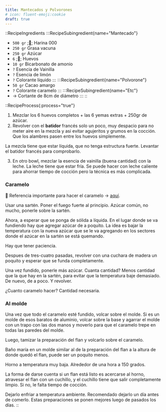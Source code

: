 ```yaml
---
title: Mantecados y Polvorones
# icon: fluent-emoji:cookie
draft: true
---
```


::RecipeIngredients
:::RecipeSubingredient{name="Mantecado"}
- `500 gr` ;🥛; Harina 000
- `250 gr` Grasa vacuna
- `250 gr` Azúcar
- `6` ;🥚; Huevos
- `10 gr` Bicarbonato de amonio
- `?` Esencia de Vainilla
- `?` Esencia de limón
- `?` Colorante líquido
:::
:::RecipeSubingredient{name="Polvorone"}
- `50 gr` Cacao amargo
- `?` Colorante caramelo
:::
:::RecipeSubingredient{name="Etc"}
- → Cortante de 8cm de diámetro
:::
::

::RecipeProcess{:process="true"}

1. Mezclar los 6 huevos completos + las 6 yemas extras + 250gr de azúcar.
2. Revolver con el **batidor** francés solo un poco, muy despacio para no meter aire en la mezcla y asi evitar agujeritos y grumos en la cocción. Que los alambres pasen entre los huevos simplemente.

La mezcla tiene que estar líquida, que no tenga estructura fuerte. Levantar el batidor francés para comprobarlo.

3. En otro bowl, mezclar la esencia de vainilla (buena cantidad) con la leche. La leche tiene que estar fría. Se puede hacer con leche caliente para ahorrar tiempo de cocción pero la técnica es más complicada.

### Caramelo

🔗 Referencia importante para hacer el caramelo → [aquí](https://www.youtube.com/watch?v=57GcDecpZi4).

Usar una sartén. Poner el fuego fuerte al principio. Azúcar común, no mucho, ponerle sobre la sartén.

Ahora, a esperar que se ponga de sólida a líquida. En el lugar donde se va fundiendo hay que agregar azúcar de a poquito. La idea es bajar la temperatura con la nueva azúcar que se le va agregando en los sectores donde el azúcar en la sartén se está quemando.

Hay que tener paciencia.

Despues de tres-cuatro pasadas, revolver con una cuchara de madera un poquito y esperar que se funda completamente.

Una vez fundido, ponerle más azúcar. Cuanta cantidad? Menos cantidad que la que hay en la sartén, para evitar que la temperatura baje demasiado. De nuevo, de a poco. Y revolver.

¿Cuanto caramelo hacer? Cantidad necesaria.

### Al molde

Una vez que todo el caramelo esté fundido, volcar sobre el molde. Si es un molde de esos baratos de aluminio, volcar sobre la base y agarrar el molde con un trapo con las dos manos y moverlo para que el caramelo trepe en todas las paredes del molde.

Luego, tamizar la preparación del flan y volcarlo sobre el caramelo.

Baño maría en un molde similar al de la preparación del flan a la altura de donde quedó el flan, puede ser un poquito menos.

Horno a temperatura muy baja. Alrededor de una hora a 150 grados.

La forma de darse cuenta si un flan está listo es acercarse al horno, atravesar el flan con un cuchillo, y el cuchillo tiene que salir completamente limpio. Si no, le falta tiempo de cocción.

Dejarlo enfriar a temperatura ambiente. Recomendado dejarlo un día antes de comerlo. Estas preparaciones se ponen mejores luego de pasados los días.
::